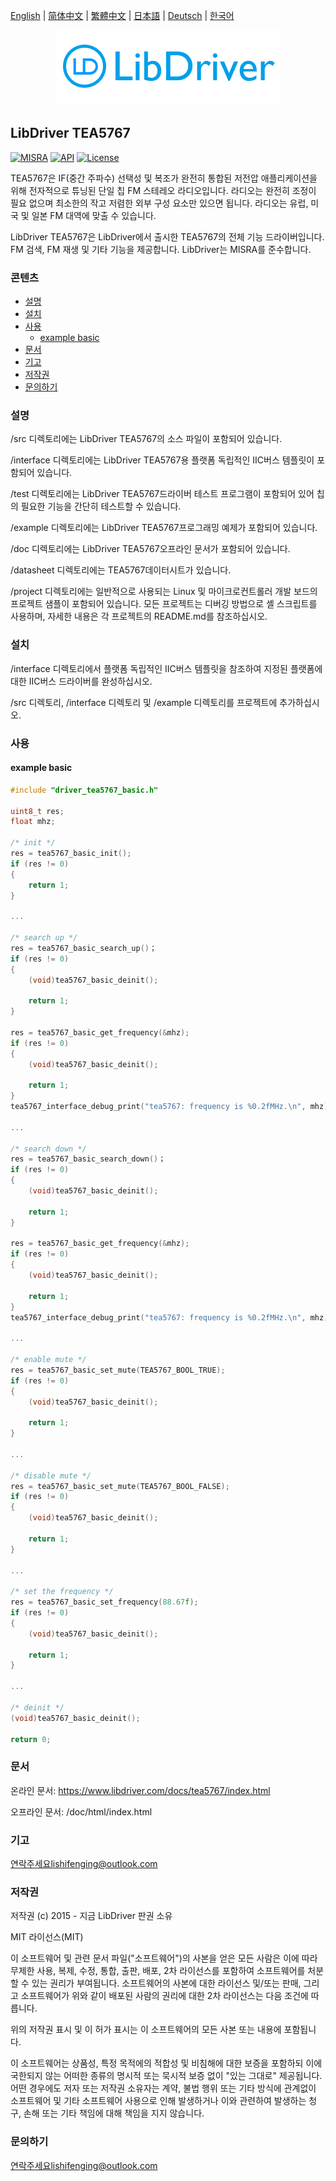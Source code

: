 [English](/README.md) | [ 简体中文](/README_zh-Hans.md) | [繁體中文](/README_zh-Hant.md) | [日本語](/README_ja.md) | [Deutsch](/README_de.md) | [한국어](/README_ko.md)

<div align=center>
<img src="/doc/image/logo.png"/>
</div>

## LibDriver TEA5767

[![MISRA](https://img.shields.io/badge/misra-compliant-brightgreen.svg)](/misra/README.md) [![API](https://img.shields.io/badge/api-reference-blue.svg)](https://www.libdriver.com/docs/tea5767/index.html) [![License](https://img.shields.io/badge/license-MIT-brightgreen.svg)](/LICENSE)

TEA5767은 IF(중간 주파수) 선택성 및 복조가 완전히 통합된 저전압 애플리케이션을 위해 전자적으로 튜닝된 단일 칩 FM 스테레오 라디오입니다. 라디오는 완전히 조정이 필요 없으며 최소한의 작고 저렴한 외부 구성 요소만 있으면 됩니다. 라디오는 유럽, 미국 및 일본 FM 대역에 맞출 수 있습니다.

LibDriver TEA5767은 LibDriver에서 출시한 TEA5767의 전체 기능 드라이버입니다. FM 검색, FM 재생 및 기타 기능을 제공합니다. LibDriver는 MISRA를 준수합니다.

### 콘텐츠

  - [설명](#설명)
  - [설치](#설치)
  - [사용](#사용)
    - [example basic](#example-basic)
  - [문서](#문서)
  - [기고](#기고)
  - [저작권](#저작권)
  - [문의하기](#문의하기)

### 설명

/src 디렉토리에는 LibDriver TEA5767의 소스 파일이 포함되어 있습니다.

/interface 디렉토리에는 LibDriver TEA5767용 플랫폼 독립적인 IIC버스 템플릿이 포함되어 있습니다.

/test 디렉토리에는 LibDriver TEA5767드라이버 테스트 프로그램이 포함되어 있어 칩의 필요한 기능을 간단히 테스트할 수 있습니다.

/example 디렉토리에는 LibDriver TEA5767프로그래밍 예제가 포함되어 있습니다.

/doc 디렉토리에는 LibDriver TEA5767오프라인 문서가 포함되어 있습니다.

/datasheet 디렉토리에는 TEA5767데이터시트가 있습니다.

/project 디렉토리에는 일반적으로 사용되는 Linux 및 마이크로컨트롤러 개발 보드의 프로젝트 샘플이 포함되어 있습니다. 모든 프로젝트는 디버깅 방법으로 셸 스크립트를 사용하며, 자세한 내용은 각 프로젝트의 README.md를 참조하십시오.

### 설치

/interface 디렉토리에서 플랫폼 독립적인 IIC버스 템플릿을 참조하여 지정된 플랫폼에 대한 IIC버스 드라이버를 완성하십시오.

/src 디렉토리, /interface 디렉토리 및 /example 디렉토리를 프로젝트에 추가하십시오.

### 사용

#### example basic

```C
#include "driver_tea5767_basic.h"

uint8_t res;
float mhz;

/* init */
res = tea5767_basic_init();
if (res != 0)
{
    return 1;
}

...

/* search up */
res = tea5767_basic_search_up()；
if (res != 0)
{
    (void)tea5767_basic_deinit();
    
    return 1;
}

res = tea5767_basic_get_frequency(&mhz);
if (res != 0)
{
    (void)tea5767_basic_deinit();
    
    return 1;
}
tea5767_interface_debug_print("tea5767: frequency is %0.2fMHz.\n", mhz);

...

/* search down */
res = tea5767_basic_search_down()；
if (res != 0)
{
    (void)tea5767_basic_deinit();
    
    return 1;
}

res = tea5767_basic_get_frequency(&mhz);
if (res != 0)
{
    (void)tea5767_basic_deinit();
    
    return 1;
}
tea5767_interface_debug_print("tea5767: frequency is %0.2fMHz.\n", mhz);

...

/* enable mute */
res = tea5767_basic_set_mute(TEA5767_BOOL_TRUE);
if (res != 0)
{
    (void)tea5767_basic_deinit();
    
    return 1;
}

...

/* disable mute */
res = tea5767_basic_set_mute(TEA5767_BOOL_FALSE);
if (res != 0)
{
    (void)tea5767_basic_deinit();
    
    return 1;
}

...

/* set the frequency */
res = tea5767_basic_set_frequency(88.67f);
if (res != 0)
{
    (void)tea5767_basic_deinit();
    
    return 1;
}

...

/* deinit */
(void)tea5767_basic_deinit();

return 0;
```

### 문서

온라인 문서: https://www.libdriver.com/docs/tea5767/index.html

오프라인 문서: /doc/html/index.html

### 기고

연락주세요lishifenging@outlook.com

### 저작권

저작권 (c) 2015 - 지금 LibDriver 판권 소유

MIT 라이선스(MIT)

이 소프트웨어 및 관련 문서 파일("소프트웨어")의 사본을 얻은 모든 사람은 이에 따라 무제한 사용, 복제, 수정, 통합, 출판, 배포, 2차 라이선스를 포함하여 소프트웨어를 처분할 수 있는 권리가 부여됩니다. 소프트웨어의 사본에 대한 라이선스 및/또는 판매, 그리고 소프트웨어가 위와 같이 배포된 사람의 권리에 대한 2차 라이선스는 다음 조건에 따릅니다.

위의 저작권 표시 및 이 허가 표시는 이 소프트웨어의 모든 사본 또는 내용에 포함됩니다.

이 소프트웨어는 상품성, 특정 목적에의 적합성 및 비침해에 대한 보증을 포함하되 이에 국한되지 않는 어떠한 종류의 명시적 또는 묵시적 보증 없이 "있는 그대로" 제공됩니다. 어떤 경우에도 저자 또는 저작권 소유자는 계약, 불법 행위 또는 기타 방식에 관계없이 소프트웨어 및 기타 소프트웨어 사용으로 인해 발생하거나 이와 관련하여 발생하는 청구, 손해 또는 기타 책임에 대해 책임을 지지 않습니다.

### 문의하기

연락주세요lishifenging@outlook.com